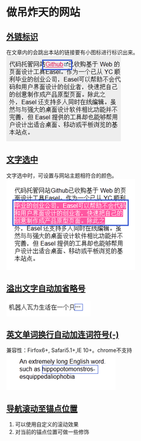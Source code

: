 # 做吊炸天的网站

## [外链标识](http://htmlpreview.github.io/?https://github.com/iamjoel/make-cool-site/blob/master/external-link/index.html)
在文章内的会跳出本站的链接要有小图标进行标识出来。    
![外链标识](external-link/demo.png)

## [文字选中](http://htmlpreview.github.io/?https://github.com/iamjoel/make-cool-site/blob/master/text-selected/text-selected.html)
文字选中时，可设置与网站主题相符合的颜色。    
![文字选中](text-selected/demo.png)

## [溢出文字自动加省略号](http://htmlpreview.github.io/?https://github.com/iamjoel/make-cool-site/blob/master/text-overflow/index.html)
![溢出文字自动加省略号](text-overflow/demo.png)

## [英文单词换行自动加连词符号(-)](http://htmlpreview.github.io/?https://github.com/iamjoel/make-cool-site/blob/master/en-word-break/index.html)
兼容性：Firfox6+, Safari5.1+,IE 10+。chrome不支持    
![英文单词换行自动加连词符](en-word-break/demo.png)

## [导航滚动至锚点位置](http://htmlpreview.github.io/?https://github.com/iamjoel/make-cool-site/blob/master/nav-scroll-anim/index.html)
1. 可以使用自定义的滚动效果
1. 对当前的锚点位置可做一些修饰
